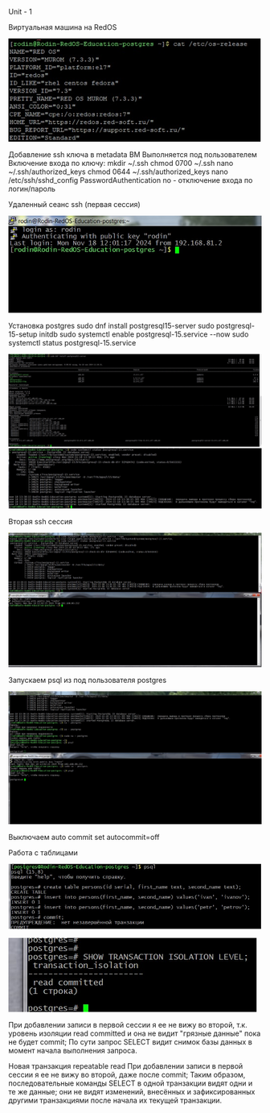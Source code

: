 Unit - 1



Виртуальная машина на RedOS 



![Postgers](https://github.com/DenisRodin86/Otus/blob/main/Postgres/1-1.jpg)




Добавление ssh ключа в metadata ВМ
Выполняется под пользователем
Включение входа по ключу:
mkdir ~/.ssh
chmod 0700 ~/.ssh
nano ~/.ssh/authorized_keys
chmod 0644 ~/.ssh/authorized_keys
nano /etc/ssh/sshd_config
PasswordAuthentication no  - отключение входа по логин/пароль




Удаленный сеанс ssh (первая сессия)




![Postgers](https://github.com/DenisRodin86/Otus/blob/main/Postgres/1-2.jpg)





Установка postgres
sudo dnf install postgresql15-server
sudo postgresql-15-setup initdb
sudo systemctl enable postgresql-15.service --now
sudo systemctl status postgresql-15.service

![Postgers](https://github.com/DenisRodin86/Otus/blob/main/Postgres/1-3.jpg)
![Postgers](https://github.com/DenisRodin86/Otus/blob/main/Postgres/1-4.jpg)






Вторая ssh сессия

![Postgers](https://github.com/DenisRodin86/Otus/blob/main/Postgres/1-5.jpg)





Запускаем psql из под пользователя postgres



![Postgers](https://github.com/DenisRodin86/Otus/blob/main/Postgres/1-6.jpg)



Выключаем auto commit
set autocommit=off




Работа с таблицами


![Postgers](https://github.com/DenisRodin86/Otus/blob/main/Postgres/1-7.jpg)


![Postgers](https://github.com/DenisRodin86/Otus/blob/main/Postgres/1-8.jpg)


При добавлении записи в первой сессии я ее не вижу во второй, т.к. уровень изоляции  read committed
и она не видит "грязные данные" пока не будет commit;
По сути запрос SELECT видит снимок базы данных в момент начала выполнения запроса.


Новая транзакция repeatable read 
При добавлении записи в первой сессии я ее не вижу во второй, даже после commit;
Таким образом, последовательные команды SELECT в одной транзакции видят одни и те же данные; они не видят изменений, внесённых и зафиксированных другими транзакциями после начала их текущей транзакции.






